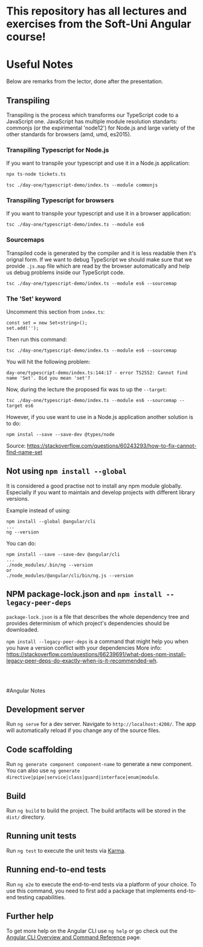 # This repository has all lectures and exercises from the Soft-Uni Angular course!

# Useful Notes
Below are remarks from the lector, done after the presentation.

## Transpiling
Transpiling is the process which transforms our TypeScript code to a JavaScript one. JavaScript has multiple module resolution standarts: commonjs (or the expirimental 'node12') for Node.js and large variety of the other standards for browsers (amd, umd, es2015).

### Transpiling Typescript for Node.js
If you want to transpile your typescript and use it in a Node.js application:


```bash
npx ts-node tickets.ts
```

```
tsc ./day-one/typescript-demo/index.ts --module commonjs
```

### Transpiling Typescript for browsers
If you want to transpile your typescript and use it in a browser application:
``` 
tsc ./day-one/typescript-demo/index.ts --module es6
```

### Sourcemaps
Transpiled code is generated by the compiler and it is less readable then it's orignal form. If we want to debug TypeScript we should make sure that we provide `.js.map` file which are read by the browser automatically and help us debug problems inside our TypeScript code.
``` 
tsc ./day-one/typescript-demo/index.ts --module es6 --sourcemap
```

### The 'Set' keyword
Uncomment this section from `index.ts`:
```
const set = new Set<string>();
set.add('');
```

Then run this command:
```
tsc ./day-one/typescript-demo/index.ts --module es6 --sourcemap
```

You will hit the following problem:
```
day-one/typescript-demo/index.ts:144:17 - error TS2552: Cannot find name 'Set'. Did you mean 'set'?
```

Now, during the lecture the proposed fix was to up the `--target`:
```
tsc ./day-one/typescript-demo/index.ts --module es6 --sourcemap --target es6
```

However, if you use want to use in a Node.js application another solution is to do:
```
npm instal --save --save-dev @types/node
```
Source: https://stackoverflow.com/questions/60243293/how-to-fix-cannot-find-name-set


## Not using `npm install --global`
It is considered a good practise not to install any npm module globally. Especially if you want to maintain and develop projects with different library versions.

Example instead of using:
```
npm install --global @angular/cli
...
ng --version
```

You can do:
```
npm install --save --save-dev @angular/cli
...
./node_modules/.bin/ng --version
or
./node_modules/@angular/cli/bin/ng.js --version
```

## NPM package-lock.json and `npm install --legacy-peer-deps`
`package-lock.json` is a file that describes the whole dependency tree and provides determinism of which project's dependencies should be downloaded.

`npm install --legacy-peer-deps` is a command that might help you when you have a version conflict with your dependencies
More info: https://stackoverflow.com/questions/66239691/what-does-npm-install-legacy-peer-deps-do-exactly-when-is-it-recommended-wh.




<br>
<br>


#Angular Notes

## Development server

Run `ng serve` for a dev server. Navigate to `http://localhost:4200/`. The app will automatically reload if you change any of the source files.

## Code scaffolding

Run `ng generate component component-name` to generate a new component. You can also use `ng generate directive|pipe|service|class|guard|interface|enum|module`.

## Build

Run `ng build` to build the project. The build artifacts will be stored in the `dist/` directory.

## Running unit tests

Run `ng test` to execute the unit tests via [Karma](https://karma-runner.github.io).

## Running end-to-end tests

Run `ng e2e` to execute the end-to-end tests via a platform of your choice. To use this command, you need to first add a package that implements end-to-end testing capabilities.

## Further help

To get more help on the Angular CLI use `ng help` or go check out the [Angular CLI Overview and Command Reference](https://angular.io/cli) page.